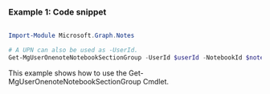 ### Example 1: Code snippet

```powershell

Import-Module Microsoft.Graph.Notes

# A UPN can also be used as -UserId.
Get-MgUserOnenoteNotebookSectionGroup -UserId $userId -NotebookId $notebookId

```
This example shows how to use the Get-MgUserOnenoteNotebookSectionGroup Cmdlet.

